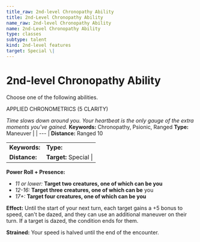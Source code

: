 ```yaml
---
title_raw: 2nd-level Chronopathy Ability
title: 2nd-Level Chronopathy Ability
name_raw: 2nd-level Chronopathy Ability
name: 2nd-Level Chronopathy Ability
type: classes
subtype: talent
kind: 2nd-level features
target: Special \|
---
```


# 2nd-level Chronopathy Ability

Choose one of the following abilities.

APPLIED CHRONOMETRICS (5 CLARITY)

*Time slows down around you. Your heartbeat is the only gauge of the extra moments you've gained.* **Keywords:** Chronopathy, Psionic, Ranged **Type:** Maneuver | | --- | **Distance:** Ranged 10

|               |                        |
| :------------ | :--------------------- |
| **Keywords:** | **Type:**              |
| **Distance:** | **Target:** Special \| |

**Power Roll + Presence:**

- *11 or lower:* **Target two creatures, one of which can be you**
- *12-16:* **Target three creatures, one of which can be** you
- *17+:* **Target four creatures, one of which can be you**

**Effect:** Until the start of your next turn, each target gains a +5 bonus to speed, can't be dazed, and they can use an additional maneuver on their turn. If a target is dazed, the condition ends for them.

**Strained:** Your speed is halved until the end of the encounter.

